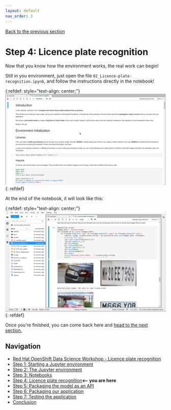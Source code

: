 ```yaml
---
layout: default
nav_order: 3
---
```

[Back to the previous section](step3.md)

# Step 4: Licence plate recognition

Now that you know how the environment works, the real work can begin!

Still in you environment, just open the file `02_Licence-plate-recognition.ipynb`, and follow the instructions directly in the notebook!

{:refdef: style="text-align: center;"}
![alt text](./assets/img/notebook_lpr.png "LPR notebook")
{: refdef}

At the end of the notebook, it will look like this:

{:refdef: style="text-align: center;"}
![alt text](./assets/img/lpr_result.png "LPR notebook")
{: refdef}

Once you're finished, you can come back here and [head to the next section.](step5.md)

## Navigation

<!-- startnav -->
* [Red Hat OpenShift Data Science Workshop - Licence plate recognition](index.md)
* [Step 1: Starting a Jupyter environment](step1.md)
* [Step 2: The Jupyter environment](step2.md)
* [Step 3: Notebooks](step3.md)
* [Step 4: Licence plate recognition](step4.md)**<-- you are here**
* [Step 5: Packaging the model as an API](step5.md)
* [Step 6: Packaging our application](step6.md)
* [Step 7: Testing the application](step7.md)
* [Conclusion](step8.md)
<!-- endnav -->
